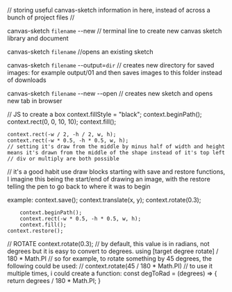 // storing useful canvas-sketch information in here, instead of across a bunch of project files //

canvas-sketch `filename` --new
// terminal line to create new canvas sketch library and document

canvas-sketch `filename`
//opens an existing sketch

canvas-sketch `filename` --output=`dir`
// creates new directory for saved images: for example output/01 and then saves images to this folder instead of downloads

canvas-sketch `filename` --new --open
// creates new sketch and opens new tab in browser



// JS to create a box
context.fillStyle = "black";
context.beginPath();
context.rect(0, 0, 10, 10);
context.fill();


    context.rect(-w / 2, -h / 2, w, h);
    context.rect(-w * 0.5, -h * 0.5, w, h);
    // setting it's draw from the middle by minus half of width and height means it's drawn from the middle of the shape instead of it's top left
    // div or multiply are both possible

// it's a good habit use draw blocks starting with save and restore functions, I imagine this being the start/end of drawing an image, with the restore telling the pen to go back to where it was to begin

example:
    context.save();
        context.translate(x, y);
        context.rotate(0.3);
        
        context.beginPath();
        context.rect(-w * 0.5, -h * 0.5, w, h);
        context.fill();
    context.restore();


// ROTATE
      context.rotate(0.3);
      // by default, this value is in radians, not degrees but it is easy to convert to degrees. using [target degree rotate] / 180 * Math.PI
      // so for example, to rotate something by 45 degrees, the following could be used:
      // context.rotate(45 / 180 * Math.PI)
      // to use it multiple times, i could create a function:
      const degToRad = (degrees) => {
        return degrees / 180 * Math.PI;
      }